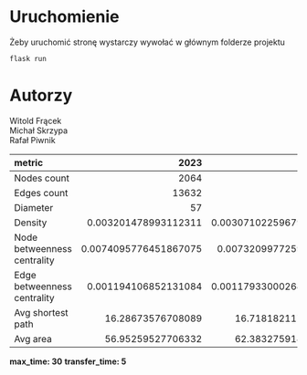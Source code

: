 # Uruchomienie
Żeby uruchomić stronę wystarczy wywołać w głównym folderze projektu
```bat
flask run
```

# Autorzy
Witold Frącek \
Michał Skrzypa \
Rafał Piwnik



|metric|2023|2024|
|:-----|---:|---:|
|Nodes count|2064|2149|
|Edges count|13632|14176|
|Diameter|57|59|
|Density|0.003201478993112311|0.0030710225967991696|
|Node betweenness centrality|0.0074095776451867075|0.007320997725911718|
|Edge betweenness centrality|0.001194106852131084|0.0011793300026476184|
|Avg shortest path|16.28673576708089|16.71818211753247|
|Avg area|56.95259527706332|62.38327591486759|

**max_time: 30**
**transfer_time: 5**
